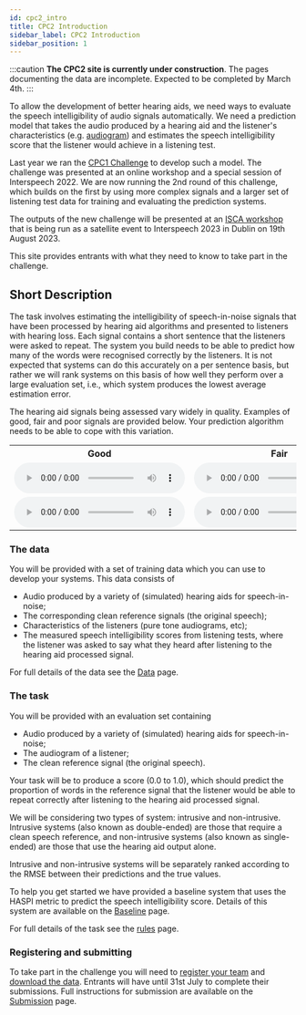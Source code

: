 ```yaml
---
id: cpc2_intro
title: CPC2 Introduction
sidebar_label: CPC2 Introduction
sidebar_position: 1
---
```


<!-- import { TwitterTimelineEmbed } from "react-twitter-embed"; -->

:::caution
**The CPC2 site is currently under construction**. The pages documenting the data are incomplete. Expected to be completed by March 4th.
:::

To allow the development of better hearing aids, we need ways to evaluate the speech intelligibility of audio signals automatically. We need a prediction model that takes the audio produced by a hearing aid and the listener's characteristics (e.g. [audiogram](https://www.hear-it.org/Audiogram-)) and estimates the speech intelligibility score that the listener would achieve in a listening test.

Last year we ran the [CPC1 Challenge](../cpc1/cpc1_intro) to develop such a model. The challenge was presented at an online workshop and a special session of Interspeech 2022. We are now running the 2nd round of this challenge, which builds on the first by using more complex signals and a larger set of listening test data for training and evaluating the prediction systems.

The outputs of the new challenge will be presented at an [ISCA workshop](https://claritychallenge.org/clarity2023-workshop/) that is being run as a satellite event to Interspeech 2023 in Dublin on 19th August 2023.

This site provides entrants with what they need to know to take part in the challenge.

## Short Description

The task involves estimating the intelligibility of speech-in-noise signals that have been processed by hearing aid algorithms and presented to listeners with hearing loss. Each signal contains a short sentence that the listeners were asked to repeat. The system you build needs to be able to predict how many of the words were recognised correctly by the listeners. It is not expected that systems can do this accurately on a per sentence basis, but rather we will rank systems on this basis of how well they perform over a large evaluation set, i.e., which system produces the lowest average estimation error.

The hearing aid signals being assessed vary widely in quality. Examples of good, fair and poor signals are provided below. Your prediction algorithm needs to be able to cope with this variation.

<table>
<tr>
<th>Good</th>
<th>Fair</th>
<th>Poor</th>
</tr>
<tr>
<td>
<audio controls  style={{width: "250px"}} >
<source src="/audio/CEC2_samples/CEC2_E009/S08501_L0104_HA-output.wav" type="audio/wav"/>
Your browser does not support the audio element.
</audio>
</td>
<td>
<audio controls style={{width: "250px"}}>
<source src="/audio/CEC2_samples/CEC2_E022/S08501_L0104_HA-output.wav" type="audio/wav" />
Your browser does not support the audio element.
</audio>
</td>
<td>
<audio controls style={{width: "250px"}}>
<source src="/audio/CEC2_samples/CEC2_E032/S08501_L0104_HA-output.wav" type="audio/wav" />
Your browser does not support the audio element.
</audio>
</td>
</tr>
<tr>
<td>
<audio controls style={{width: "250px"}}>
<source src="/audio/CEC2_samples/CEC2_E009/S08502_L0106_HA-output.wav" type="audio/wav" />
Your browser does not support the audio element.
</audio>
</td>
<td>
<audio controls style={{width: "250px"}}>
<source src="/audio/CEC2_samples/CEC2_E022/S08502_L0106_HA-output.wav" type="audio/wav" />
Your browser does not support the audio element.
</audio>
</td>
<td>
<audio controls style={{width: "250px"}}>
<source src="/audio/CEC2_samples/CEC2_E032/S08502_L0106_HA-output.wav" type="audio/wav" />
Your browser does not support the audio element.
</audio>
</td>
</tr></table>

### The data

You will be provided with a set of training data which you can use to develop your systems. This data consists of

- Audio produced by a variety of (simulated) hearing aids for speech-in-noise;
- The corresponding clean reference signals (the original speech);
- Characteristics of the listeners (pure tone audiograms, etc);
- The measured speech intelligibility scores from listening tests, where the listener was asked to say what they heard after listening to the hearing aid processed signal.

For full details of the data see the [Data](./cpc2_data) page.

### The task

You will be provided with an evaluation set containing

- Audio produced by a variety of (simulated) hearing aids for speech-in-noise;
- The audiogram of a listener;
- The clean reference signal (the original speech).

Your task will be to produce a score (0.0 to 1.0), which should predict the proportion of words in the reference signal that the listener would be able to repeat correctly after listening to the hearing aid processed signal.

We will be considering two types of system: intrusive and non-intrusive. Intrusive systems (also known as double-ended) are those that require a clean speech reference, and non-intrusive systems (also known as single-ended) are those that use the hearing aid output alone.

Intrusive and non-intrusive systems will be separately ranked according to the RMSE between their predictions and the true values.

To help you get started we have provided a baseline system that uses the HASPI metric to predict the speech intelligibility score. Details of this system are available on the [Baseline](./cpc2_baseline) page.

For full details of the task see the [rules](./cpc2_rules) page.

### Registering and submitting

To take part in the challenge you will need to [register your team](./taking_part/cpc2_registration.mdx) and [download the data](./taking_part/cpc2_download.mdx). Entrants will have until 31st July to complete their submissions. Full instructions for submission are available on the [Submission](./taking_part/cpc2_submission.mdx) page.
